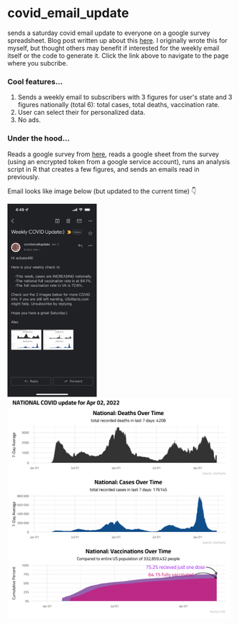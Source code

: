 # covid_email_update
sends a saturday covid email update to everyone on a google survey spreadsheet. Blog post written up about this [here](https://alexbass.me/projects/weekly-covid-update/). I originally wrote this for myself, but thought others may benefit if interested for the weekly email itself or the code to generate it. Click the link above to navigate to the page where you subcribe.

### Cool features...
1. Sends a weekly email to subscribers with 3 figures for user's state and 3 figures nationally (total 6): total cases, total deaths, vaccination rate.
2. User can select their for personalized data.
3. No ads.

### Under the hood...
Reads a google survey from [here](https://alexbass.me/projects/weekly-covid-update/), reads a google sheet from the survey (using an encrypted token from a  google service account), runs an analysis script in R that creates a few figures, and sends an emails read in previously.

Email looks like image below (but updated to the current time) 👇

<img src="https://github.com/acbass49/covid_email_update/blob/master/IMG_17E9A72EF318-1.jpeg" width="200" />

<img src="https://github.com/acbass49/covid_email_update/blob/master/national.png" width="500" />

